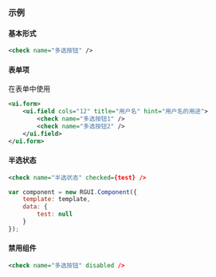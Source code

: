 ### 示例
#### 基本形式

<div class="m-example"></div>

```xml
<check name="多选按钮" />
```

#### 表单项

在表单中使用

<div class="m-example"></div>

```xml
<ui.form>
    <ui.field cols="12" title="用户名" hint="用户名的用途">
        <check name="多选按钮1" />
        <check name="多选按钮2" />
    </ui.field>
</ui.form>
```

#### 半选状态

<div class="m-example"></div>

```xml
<check name="半选状态" checked={test} />
```

```javascript
var component = new RGUI.Component({
    template: template,
    data: {
        test: null
    }
});
```

#### 禁用组件

<div class="m-example"></div>

```xml
<check name="多选按钮" disabled />
```
